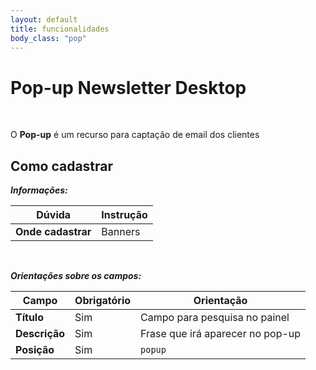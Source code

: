 ```yaml
---
layout: default
title: funcionalidades
body_class: "pop"
---
```


# Pop-up Newsletter Desktop

<br>

O **Pop-up** é um recurso para captação de email dos clientes

## Como cadastrar


**_Informações:_**

| Dúvida                | Instrução                                                        |
| --------------------- | ---------------------------------------------------------------- |
| **Onde cadastrar**    | Banners                                                          |


&nbsp;

**_Orientações sobre os campos:_**

| Campo               | Obrigatório	         | Orientação                                                            |
| ------------------- | ------------------- | --------------------------------------------------------------------- |
| **Título**          | Sim      | Campo para pesquisa no painel                        |
| **Descrição**             | Sim | Frase que irá aparecer no pop-up|
| **Posição** | Sim     | `popup`                    |